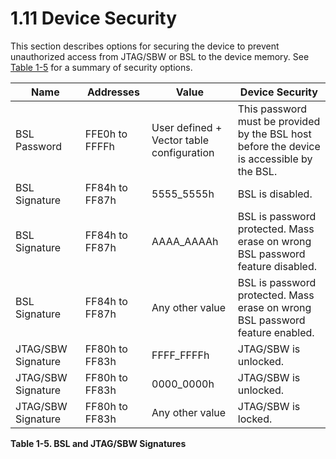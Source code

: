 # 1.11 Device Security

This section describes options for securing the device to prevent unauthorized access from JTAG/SBW or BSL to the
device memory. See [Table 1-5](#table-1-5) for a summary of security options.

<a id="table-1-5"></a>

| Name               | Addresses      | Value                                        | Device Security                                                                               |
| ------------------ | -------------- | -------------------------------------------- | --------------------------------------------------------------------------------------------- |
| BSL Password       | FFE0h to FFFFh | User defined +<br>Vector table configuration | This password must be provided by the BSL host<br>before the device is accessible by the BSL. |
| BSL Signature      | FF84h to FF87h | 5555_5555h                                   | BSL is disabled.                                                                              |
| BSL Signature      | FF84h to FF87h | AAAA_AAAAh                                   | BSL is password protected. Mass erase on wrong<br>BSL password feature disabled.              |
| BSL Signature      | FF84h to FF87h | Any other value                              | BSL is password protected. Mass erase on wrong<br>BSL password feature enabled.               |
| JTAG/SBW Signature | FF80h to FF83h | FFFF_FFFFh                                   | JTAG/SBW is unlocked.                                                                         |
| JTAG/SBW Signature | FF80h to FF83h | 0000_0000h                                   | JTAG/SBW is unlocked.                                                                         |
| JTAG/SBW Signature | FF80h to FF83h | Any other value                              | JTAG/SBW is locked.                                                                           |

**Table 1-5. BSL and JTAG/SBW Signatures**